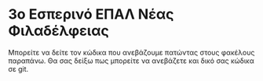 # 3o Εσπερινό ΕΠΑΛ Νέας Φιλαδέλφειας

Μπορείτε να δείτε τον κώδικα που ανεβάζουμε πατώντας στους φακέλους παραπάνω. Θα σας δείξω πως μπορείτε να ανεβάζετε και δικό σας κώδικα σε git.
